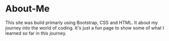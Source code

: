 # About-Me
This site was build primarly using Bootstrap, CSS and HTML.  It about my journey into the world of coding.  It's just a fun page to show some of what I learned so far in this journey.
